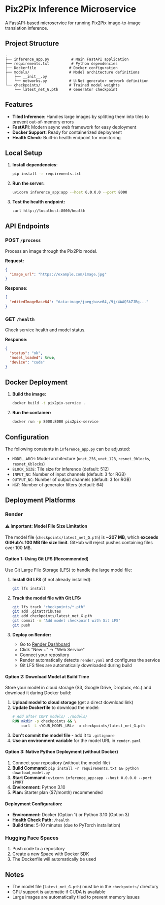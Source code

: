 # Pix2Pix Inference Microservice

A FastAPI-based microservice for running Pix2Pix image-to-image translation inference.

## Project Structure

```
.
├── inference_app.py          # Main FastAPI application
├── requirements.txt          # Python dependencies
├── Dockerfile               # Docker configuration
├── models/                  # Model architecture definitions
│   ├── __init__.py
│   └── networks.py          # U-Net generator network definition
└── checkpoints/             # Trained model weights
    └── latest_net_G.pth     # Generator checkpoint
```

## Features

- **Tiled Inference**: Handles large images by splitting them into tiles to prevent out-of-memory errors
- **FastAPI**: Modern async web framework for easy deployment
- **Docker Support**: Ready for containerized deployment
- **Health Check**: Built-in health endpoint for monitoring

## Local Setup

1. **Install dependencies:**
   ```bash
   pip install -r requirements.txt
   ```

2. **Run the server:**
   ```bash
   uvicorn inference_app:app --host 0.0.0.0 --port 8000
   ```

3. **Test the health endpoint:**
   ```bash
   curl http://localhost:8000/health
   ```

## API Endpoints

### POST `/process`

Process an image through the Pix2Pix model.

**Request:**
```json
{
  "image_url": "https://example.com/image.jpg"
}
```

**Response:**
```json
{
  "editedImageBase64": "data:image/jpeg;base64,/9j/4AAQSkZJRg..."
}
```

### GET `/health`

Check service health and model status.

**Response:**
```json
{
  "status": "ok",
  "model_loaded": true,
  "device": "cuda"
}
```

## Docker Deployment

1. **Build the image:**
   ```bash
   docker build -t pix2pix-service .
   ```

2. **Run the container:**
   ```bash
   docker run -p 8000:8000 pix2pix-service
   ```

## Configuration

The following constants in `inference_app.py` can be adjusted:

- `MODEL_ARCH`: Model architecture (`unet_256`, `unet_128`, `resnet_9blocks`, `resnet_6blocks`)
- `BLOCK_SIZE`: Tile size for inference (default: 512)
- `INPUT_NC`: Number of input channels (default: 3 for RGB)
- `OUTPUT_NC`: Number of output channels (default: 3 for RGB)
- `NGF`: Number of generator filters (default: 64)

## Deployment Platforms

### Render

#### ⚠️ Important: Model File Size Limitation
The model file (`checkpoints/latest_net_G.pth`) is **~207 MB**, which **exceeds GitHub's 100 MB file size limit**. GitHub will reject pushes containing files over 100 MB.

#### Option 1: Using Git LFS (Recommended)
Use Git Large File Storage (LFS) to handle the large model file:

1. **Install Git LFS** (if not already installed):
   ```bash
   git lfs install
   ```

2. **Track the model file with Git LFS:**
   ```bash
   git lfs track "checkpoints/*.pth"
   git add .gitattributes
   git add checkpoints/latest_net_G.pth
   git commit -m "Add model checkpoint with Git LFS"
   git push
   ```

3. **Deploy on Render:**
   - Go to [Render Dashboard](https://dashboard.render.com)
   - Click "New +" → "Web Service"
   - Connect your repository
   - Render automatically detects `render.yaml` and configures the service
   - Git LFS files are automatically downloaded during build

#### Option 2: Download Model at Build Time
Store your model in cloud storage (S3, Google Drive, Dropbox, etc.) and download it during Docker build:

1. **Upload model to cloud storage** (get a direct download link)
2. **Update Dockerfile** to download the model:
   ```dockerfile
   # Add after COPY models/ ./models/
   RUN mkdir -p checkpoints && \
       curl -L <YOUR_MODEL_URL> -o checkpoints/latest_net_G.pth
   ```
3. **Don't commit the model file** - add it to `.gitignore`
4. **Use an environment variable** for the model URL in `render.yaml`

#### Option 3: Native Python Deployment (without Docker)
1. Connect your repository (without the model file)
2. **Build Command:** `pip install -r requirements.txt && python download_model.py`
3. **Start Command:** `uvicorn inference_app:app --host 0.0.0.0 --port $PORT`
4. **Environment:** Python 3.10
5. **Plan:** Starter plan ($7/month) recommended

#### Deployment Configuration:
- **Environment:** Docker (Option 1) or Python 3.10 (Option 3)
- **Health Check Path:** `/health`
- **Build time:** 5-10 minutes (due to PyTorch installation)

### Hugging Face Spaces
1. Push code to a repository
2. Create a new Space with Docker SDK
3. The Dockerfile will automatically be used

## Notes

- The model file (`latest_net_G.pth`) must be in the `checkpoints/` directory
- GPU support is automatic if CUDA is available
- Large images are automatically tiled to prevent memory issues

